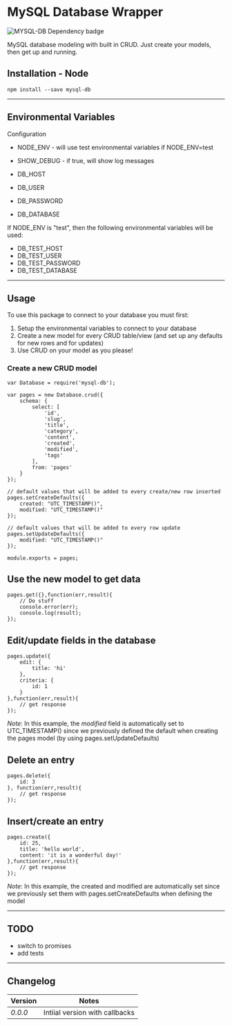 MySQL Database Wrapper
====================
![MYSQL-DB Dependency badge](https://david-dm.org/anonmily/node-mysql-db.svg)

MySQL database modeling with built in CRUD. Just create your models, then get up and running.


## Installation - Node
    npm install --save mysql-db

---

## Environmental Variables

Configuration
* NODE_ENV - will use test environmental variables if NODE_ENV=test
* SHOW_DEBUG - if true, will show log messages

* DB_HOST
* DB_USER
* DB_PASSWORD
* DB_DATABASE

If NODE_ENV is "test", then the following environmental variables will be used:

* DB_TEST_HOST
* DB_TEST_USER
* DB_TEST_PASSWORD
* DB_TEST_DATABASE

---
## Usage

To use this package to connect to your database you must first:

1. Setup the environmental variables to connect to your database
2. Create a new model for every CRUD table/view (and set up any defaults for new rows and for updates)
3. Use CRUD on your model as you please!

### Create a new CRUD model
	var Database = require('mysql-db');

	var pages = new Database.crud({
		schema: {
			select: [
				'id',
				'slug',
				'title',
				'category',
				'content',
				'created',
				'modified',
				'tags'
			],
			from: 'pages'
		}
	});

	// default values that will be added to every create/new row inserted
	pages.setCreateDefaults({
		created: "UTC_TIMESTAMP()",
		modified: "UTC_TIMESTAMP()"
	});

	// default values that will be added to every row update
	pages.setUpdateDefaults({
		modified: "UTC_TIMESTAMP()"
	});

	module.exports = pages;

## Use the new model to get data
	pages.get({},function(err,result){
		// Do stuff
		console.error(err);
		console.log(result);
	});

## Edit/update fields in the database
	pages.update({
		edit: {
			title: 'hi'
		},
		criteria: {
			id: 1
		}
	},function(err,result){
		// get response
	});

_Note_: In this example, the *modified* field is automatically set to UTC_TIMESTAMP() since we previously defined the default when creating the pages model (by using pages.setUpdateDefaults)

## Delete an entry
	pages.delete({
		id: 3
	}, function(err,result){
		// get response
	});

## Insert/create an entry
	pages.create({
		id: 25,
		title: 'hello world',
		content: 'it is a wonderful day!'
	},function(err,result){
		// get response
	});

_Note_: In this example, the created and modified are automatically set since we previously set them with pages.setCreateDefaults when defining the model

---
## TODO
* switch to promises
* add tests

---
## Changelog
| Version | Notes                                                                                                                                                                            |
|---------|----------------------------------------------------------------------------------------------------------------------------------------------------------------------------------|
| _0.0.0_   | Intiial version with callbacks |
